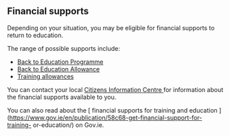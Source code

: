 ##  Financial supports

Depending on your situation, you may be eligible for financial supports to
return to education.

The range of possible supports include:

  * [ Back to Education Programme ](https://www.citizensinformation.ie/en/social-welfare/back-to-education/back-to-education-programme/)
  * [ Back to Education Allowance ](https://www.citizensinformation.ie/en/social-welfare/back-to-education/back-to-education-allowance/)
  * [ Training allowances ](https://www.citizensinformation.ie/en/education/further-education-and-training/training-allowances/)

You can contact your local [ Citizens Information Centre
](https://centres.citizensinformation.ie/) for information about the financial
supports available to you.

You can also read about the [ financial supports for training and education
](https://www.gov.ie/en/publication/58c68-get-financial-support-for-training-
or-education/) on Gov.ie.

